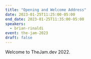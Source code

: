 ```yaml
---
title: "Opening and Welcome Address"
date: 2023-01-25T11:25:00-05:00
end_date: 2023-01-25T11:35:00-05:00
speakers:
  - brian-rinaldi
event: the-jam-2023
draft: false
---
```


Welcome to TheJam.dev 2022.
